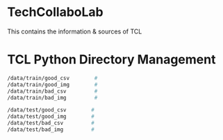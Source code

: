# TechCollaboLab
This contains the information & sources of TCL

# TCL Python Directory Management
```sh
/data/train/good_csv        # 
/data/train/good_img        # 
/data/train/bad_csv         # 
/data/train/bad_img         # 

/data/test/good_csv        # 
/data/test/good_img        # 
/data/test/bad_csv         # 
/data/test/bad_img         #
```
